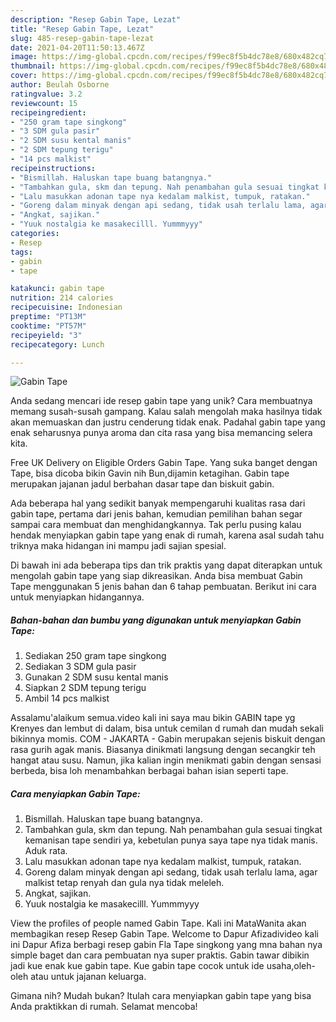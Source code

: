 ```yaml
---
description: "Resep Gabin Tape, Lezat"
title: "Resep Gabin Tape, Lezat"
slug: 485-resep-gabin-tape-lezat
date: 2021-04-20T11:50:13.467Z
image: https://img-global.cpcdn.com/recipes/f99ec8f5b4dc78e8/680x482cq70/gabin-tape-foto-resep-utama.jpg
thumbnail: https://img-global.cpcdn.com/recipes/f99ec8f5b4dc78e8/680x482cq70/gabin-tape-foto-resep-utama.jpg
cover: https://img-global.cpcdn.com/recipes/f99ec8f5b4dc78e8/680x482cq70/gabin-tape-foto-resep-utama.jpg
author: Beulah Osborne
ratingvalue: 3.2
reviewcount: 15
recipeingredient:
- "250 gram tape singkong"
- "3 SDM gula pasir"
- "2 SDM susu kental manis"
- "2 SDM tepung terigu"
- "14 pcs malkist"
recipeinstructions:
- "Bismillah. Haluskan tape buang batangnya."
- "Tambahkan gula, skm dan tepung. Nah penambahan gula sesuai tingkat kemanisan tape sendiri ya, kebetulan punya saya tape nya tidak manis. Aduk rata."
- "Lalu masukkan adonan tape nya kedalam malkist, tumpuk, ratakan."
- "Goreng dalam minyak dengan api sedang, tidak usah terlalu lama, agar malkist tetap renyah dan gula nya tidak meleleh."
- "Angkat, sajikan."
- "Yuuk nostalgia ke masakecilll. Yummmyyy"
categories:
- Resep
tags:
- gabin
- tape

katakunci: gabin tape 
nutrition: 214 calories
recipecuisine: Indonesian
preptime: "PT13M"
cooktime: "PT57M"
recipeyield: "3"
recipecategory: Lunch

---
```



![Gabin Tape](https://img-global.cpcdn.com/recipes/f99ec8f5b4dc78e8/680x482cq70/gabin-tape-foto-resep-utama.jpg)

Anda sedang mencari ide resep gabin tape yang unik? Cara membuatnya memang susah-susah gampang. Kalau salah mengolah maka hasilnya tidak akan memuaskan dan justru cenderung tidak enak. Padahal gabin tape yang enak seharusnya punya aroma dan cita rasa yang bisa memancing selera kita.

Free UK Delivery on Eligible Orders Gabin Tape. Yang suka banget dengan Tape, bisa dicoba bikin Gavin nih Bun,dijamin ketagihan. Gabin tape merupakan jajanan jadul berbahan dasar tape dan biskuit gabin.

Ada beberapa hal yang sedikit banyak mempengaruhi kualitas rasa dari gabin tape, pertama dari jenis bahan, kemudian pemilihan bahan segar sampai cara membuat dan menghidangkannya. Tak perlu pusing kalau hendak menyiapkan gabin tape yang enak di rumah, karena asal sudah tahu triknya maka hidangan ini mampu jadi sajian spesial.


Di bawah ini ada beberapa tips dan trik praktis yang dapat diterapkan untuk mengolah gabin tape yang siap dikreasikan. Anda bisa membuat Gabin Tape menggunakan 5 jenis bahan dan 6 tahap pembuatan. Berikut ini cara untuk menyiapkan hidangannya.

<!--inarticleads1-->

##### Bahan-bahan dan bumbu yang digunakan untuk menyiapkan Gabin Tape:

1. Sediakan 250 gram tape singkong
1. Sediakan 3 SDM gula pasir
1. Gunakan 2 SDM susu kental manis
1. Siapkan 2 SDM tepung terigu
1. Ambil 14 pcs malkist


Assalamu&#39;alaikum semua.video kali ini saya mau bikin GABIN tape yg Krenyes dan lembut di dalam, bisa untuk cemilan d rumah dan mudah sekali bikinnya momis. COM - JAKARTA - Gabin merupakan sejenis biskuit dengan rasa gurih agak manis. Biasanya dinikmati langsung dengan secangkir teh hangat atau susu. Namun, jika kalian ingin menikmati gabin dengan sensasi berbeda, bisa loh menambahkan berbagai bahan isian seperti tape. 

<!--inarticleads2-->

##### Cara menyiapkan Gabin Tape:

1. Bismillah. Haluskan tape buang batangnya.
1. Tambahkan gula, skm dan tepung. Nah penambahan gula sesuai tingkat kemanisan tape sendiri ya, kebetulan punya saya tape nya tidak manis. Aduk rata.
1. Lalu masukkan adonan tape nya kedalam malkist, tumpuk, ratakan.
1. Goreng dalam minyak dengan api sedang, tidak usah terlalu lama, agar malkist tetap renyah dan gula nya tidak meleleh.
1. Angkat, sajikan.
1. Yuuk nostalgia ke masakecilll. Yummmyyy


View the profiles of people named Gabin Tape. Kali ini MataWanita akan membagikan resep Resep Gabin Tape. Welcome to Dapur Afizadivideo kali ini Dapur Afiza berbagi resep gabin Fla Tape singkong yang mna bahan nya simple baget dan cara pembuatan nya super praktis. Gabin tawar dibikin jadi kue enak kue gabin tape. Kue gabin tape cocok untuk ide usaha,oleh-oleh atau untuk jajanan keluarga. 

Gimana nih? Mudah bukan? Itulah cara menyiapkan gabin tape yang bisa Anda praktikkan di rumah. Selamat mencoba!
